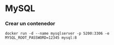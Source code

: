 # MySQL

### Crear un contenedor

```
docker run -d --name mysqlserver -p 5200:3306 -e MYSQL_ROOT_PASSWORD=12345 mysql:8
```
